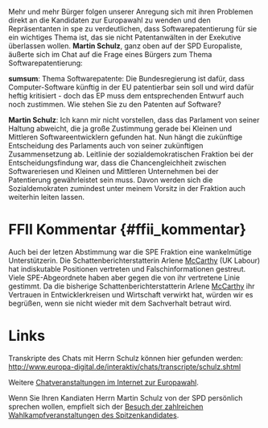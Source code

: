 Mehr und mehr Bürger folgen unserer Anregung sich mit ihren Problemen
direkt an die Kandidaten zur Europawahl zu wenden und den Repräsentanten
in spe zu verdeutlichen, dass Softwarepatentierung für sie ein wichtiges
Thema ist, das sie nicht Patentanwälten in der Exekutive überlassen
wollen. **Martin Schulz**, ganz oben auf der SPD Europaliste, äußerte
sich im Chat auf die Frage eines Bürgers zum Thema Softwarepatentierung:

**sumsum**: Thema Softwarepatente: Die Bundesregierung ist dafür, dass
Computer-Software künftig in der EU patentierbar sein soll und wird
dafür heftig kritisiert - doch das EP muss dem entsprechenden Entwurf
auch noch zustimmen. Wie stehen Sie zu den Patenten auf Software?

**Martin Schulz**: Ich kann mir nicht vorstellen, dass das Parlament von
seiner Haltung abweicht, die ja große Zustimmung gerade bei Kleinen und
Mittleren Softwareentwicklern gefunden hat. Nun hängt die zukünftige
Entscheidung des Parlaments auch von seiner zukünftigen Zusammensetzung
ab. Leitlinie der sozialdemokratischen Fraktion bei der
Entscheidungsfindung war, dass die Chancengleichheit zwischen
Softwareriesen und Kleinen und Mittleren Unternehmen bei der
Patentierung gewährleistet sein muss. Davon werden sich die
Sozialdemokraten zumindest unter meinem Vorsitz in der Fraktion auch
weiterhin leiten lassen.

# FFII Kommentar {#ffii_kommentar}

Auch bei der letzen Abstimmung war die SPE Fraktion eine wankelmütige
Unterstützerin. Die Schattenberichterstatterin Arlene
[McCarthy](McCarthy "wikilink") (UK Labour) hat indiskutable Positionen
vertreten und Falschinformationen gestreut. Viele SPE-Abgeordnete haben
aber gegen die von ihr vertretene Linie gestimmt. Da die bisherige
Schattenberichterstatterin Arlene [McCarthy](McCarthy "wikilink") ihr
Vertrauen in Entwicklerkreisen und Wirtschaft verwirkt hat, würden wir
es begrüßen, wenn sie nicht wieder mit dem Sachverhalt betraut wird.

# Links

Transkripte des Chats mit Herrn Schulz können hier gefunden werden:
<http://www.europa-digital.de/interaktiv/chats/transcripte/schulz.shtml>

Weitere [Chatveranstaltungen im Internet zur
Europawahl](http://kwiki.ffii.org/?ElectChat0405De "wikilink").

Wenn Sie Ihren Kandiaten Herrn Martin Schulz von der SPD persönlich
sprechen wollen, empfielt sich der [Besuch der zahlreichen
Wahlkampfveranstaltungen des
Spitzenkandidates](http://www.europakampa.de "wikilink").
